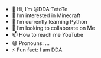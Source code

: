 - 👋 Hi, I’m @DDA-TetoTe
- 👀 I’m interested in Minecraft
- 🌱 I’m currently learning Python
- 💞️ I’m looking to collaborate on Me
- 📫 How to reach me YouTube
- 😄 Pronouns: ...
- ⚡ Fun fact: I am DDA

<!---
DDA-TetoTe/DDA-TetoTe is a ✨ special ✨ repository because its `README.md` (this file) appears on your GitHub profile.
You can click the Preview link to take a look at your changes.
--->
